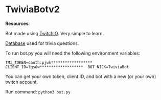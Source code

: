 # TwiviaBotv2

**Resources**:

Bot made using [TwitchIO](https://twitchio.dev/en/latest/index.html). Very simple to learn.

[Database](https://opentdb.com/) used for trivia questions.

To run bot.py you will need the following environment variables:

`
TMI_TOKEN=oauth:pjwk****************** 
CLIENT_ID=lgs0w******************* 
BOT_NICK=TwiviaBot 
`

You can get your own token, client ID, and bot with a new (or your own) twitch account.

Run command: `python3 bot.py`